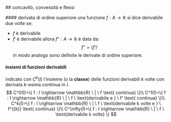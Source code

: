## concavitò, convessità e flessi

#### derivata di ordine superiore
una funzione $f: A \rightarrow \mathbb{R}$ si dice derivabile due volte se:
- $f$ è derivabile
- $f'$ è derivabile
allora $f'' : A \rightarrow \mathbb{R}$ è data da:
$$
f''=(f')'
$$
in modo analogo sono definite le derivate di ordine superiore.

#### insiemi di funzioni derivabili
indicato con $C^k(I)$ l'insieme (o la **classe**) delle funzioni derivabili $k$ volte con derivata $k$-esima continua in $I$.
$$
C^0(I)=\{ f : I \rightarrow \mathbb{R} \ | \ f \text{ continua} \}\\
C^1(I)=\{ f : I \rightarrow \mathbb{R} \ | \ f \ \text{derivabile e } \ f' \text{ continua} \}\\
C^k(I)=\{ f : I \rightarrow \mathbb{R} \ | \ f \ \text{derivabile k volte e } \ f^{(k)} \text{ continua} \}\\
C^\infty(I)=\{ f : I \rightarrow \mathbb{R} \ | \ f \ \text{derivabile k volte} \}
$$


